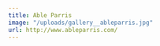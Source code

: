 ```yaml
---
title: Able Parris
image: "/uploads/gallery__ableparris.jpg"
url: http://www.ableparris.com/
---
```

